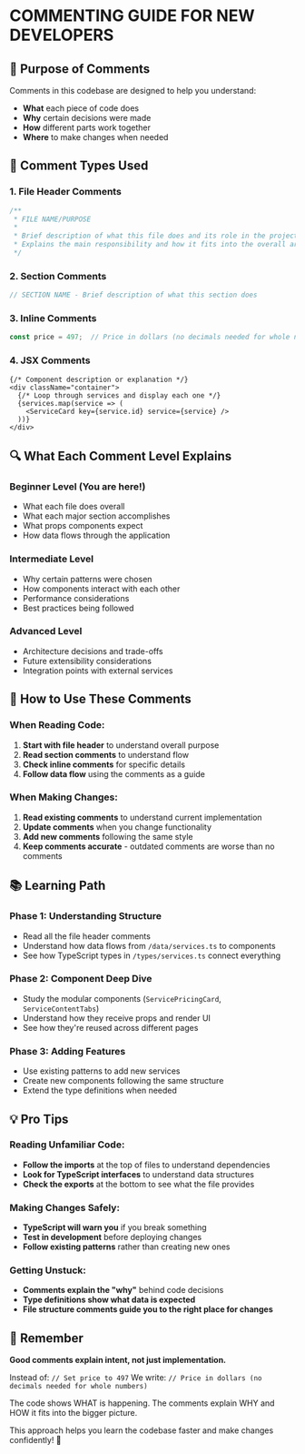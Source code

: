 # COMMENTING GUIDE FOR NEW DEVELOPERS

## 🎯 Purpose of Comments
Comments in this codebase are designed to help you understand:
- **What** each piece of code does
- **Why** certain decisions were made
- **How** different parts work together
- **Where** to make changes when needed

## 📝 Comment Types Used

### 1. **File Header Comments**
```typescript
/**
 * FILE NAME/PURPOSE
 * 
 * Brief description of what this file does and its role in the project.
 * Explains the main responsibility and how it fits into the overall architecture.
 */
```

### 2. **Section Comments**
```typescript
// SECTION NAME - Brief description of what this section does
```

### 3. **Inline Comments**
```typescript
const price = 497;  // Price in dollars (no decimals needed for whole numbers)
```

### 4. **JSX Comments**
```tsx
{/* Component description or explanation */}
<div className="container">
  {/* Loop through services and display each one */}
  {services.map(service => (
    <ServiceCard key={service.id} service={service} />
  ))}
</div>
```

## 🔍 What Each Comment Level Explains

### **Beginner Level** (You are here!)
- What each file does overall
- What each major section accomplishes
- What props components expect
- How data flows through the application

### **Intermediate Level** 
- Why certain patterns were chosen
- How components interact with each other
- Performance considerations
- Best practices being followed

### **Advanced Level**
- Architecture decisions and trade-offs
- Future extensibility considerations
- Integration points with external services

## 🚀 How to Use These Comments

### When Reading Code:
1. **Start with file header** to understand overall purpose
2. **Read section comments** to understand flow
3. **Check inline comments** for specific details
4. **Follow data flow** using the comments as a guide

### When Making Changes:
1. **Read existing comments** to understand current implementation
2. **Update comments** when you change functionality
3. **Add new comments** following the same style
4. **Keep comments accurate** - outdated comments are worse than no comments

## 📚 Learning Path

### Phase 1: Understanding Structure
- Read all the file header comments
- Understand how data flows from `/data/services.ts` to components
- See how TypeScript types in `/types/services.ts` connect everything

### Phase 2: Component Deep Dive
- Study the modular components (`ServicePricingCard`, `ServiceContentTabs`)
- Understand how they receive props and render UI
- See how they're reused across different pages

### Phase 3: Adding Features
- Use existing patterns to add new services
- Create new components following the same structure
- Extend the type definitions when needed

## 💡 Pro Tips

### Reading Unfamiliar Code:
- **Follow the imports** at the top of files to understand dependencies
- **Look for TypeScript interfaces** to understand data structures
- **Check the exports** at the bottom to see what the file provides

### Making Changes Safely:
- **TypeScript will warn you** if you break something
- **Test in development** before deploying changes
- **Follow existing patterns** rather than creating new ones

### Getting Unstuck:
- **Comments explain the "why"** behind code decisions
- **Type definitions show what data is expected**
- **File structure comments guide you to the right place for changes**

## 🎯 Remember

**Good comments explain intent, not just implementation.**

Instead of: `// Set price to 497`
We write: `// Price in dollars (no decimals needed for whole numbers)`

The code shows WHAT is happening.
The comments explain WHY and HOW it fits into the bigger picture.

This approach helps you learn the codebase faster and make changes confidently! 🚀
